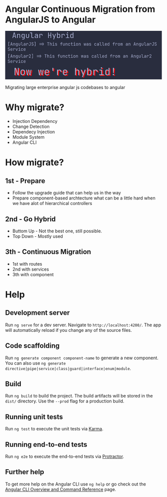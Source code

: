 # Angular Continuous Migration from AngularJS to Angular

<img src="/poc.png" alt="hybrid-angular" />

Migrating large enterprise angular js codebases to angular

# Why migrate?

- Injection Dependency
- Change Detection
- Dependecy Injection
- Module System
- Angular CLI

# How migrate?

## 1st - Prepare

- Follow the upgrade guide that can help us in the way
- Prepare component-based archtecture what can be a little hard when we have alot of hierarchical controllers

## 2nd - Go Hybrid

- Buttom Up - Not the best one, still possible.
- Top Down - Mostly used

## 3th - Continuous Migration

- 1st with routes
- 2nd with services
- 3th with component

# Help

## Development server

Run `ng serve` for a dev server. Navigate to `http://localhost:4200/`. The app will automatically reload if you change any of the source files.

## Code scaffolding

Run `ng generate component component-name` to generate a new component. You can also use `ng generate directive|pipe|service|class|guard|interface|enum|module`.

## Build

Run `ng build` to build the project. The build artifacts will be stored in the `dist/` directory. Use the `--prod` flag for a production build.

## Running unit tests

Run `ng test` to execute the unit tests via [Karma](https://karma-runner.github.io).

## Running end-to-end tests

Run `ng e2e` to execute the end-to-end tests via [Protractor](http://www.protractortest.org/).

## Further help

To get more help on the Angular CLI use `ng help` or go check out the [Angular CLI Overview and Command Reference](https://angular.io/cli) page.
